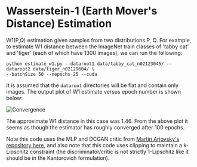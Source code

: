 # Wasserstein-1 (Earth Mover's Distance) Estimation
W1(P,Q) estimation given samples from two distributions P, Q. For example, to estimate W1 distance between the ImageNet train classes of 'tabby cat' and 'tiger' (each of which have 1300 images), we can run the following:

```shell
python estimate_w1.py --dataroot1 data/tabby_cat_n02123045/ --dataroot2 data/tiger_n02129604/ \
--batchSize 50 --nepochs 25 --cuda
```

It is assumed that the `dataroot` directories will be flat and contain only images. The output plot of W1 estimate versus epoch number is shown below:

![Convergence](https://i.imgur.com/Rd0yDGn.png)

The approximate W1 distance in this case was 1.46. From the above plot it seems as though the estimator has roughly converged after 100 epochs.

Note this code uses the MLP and DCGAN critic from [Martin Arjovsky's repository here](https://github.com/martinarjovsky/WassersteinGAN/), and also note that this code uses clipping to maintain a k-Lipschitz constraint (the discriminator/critic is not strictly 1-Lipschitz like it should be in the Kantorovich formulation).
